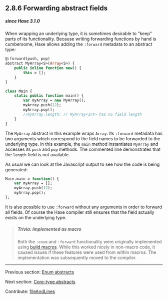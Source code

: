 ## 2.8.6 Forwarding abstract fields

##### since Haxe 3.1.0



When wrapping an underlying type, it is sometimes desirable to "keep" parts of its functionality. Because writing forwarding functions by hand is cumbersome, Haxe allows adding the `:forward` metadata to an abstract type:

```haxe
@:forward(push, pop)
abstract MyArray<S>(Array<S>) {
	public inline function new() {
		this = [];
	}
}

class Main {
	static public function main() {
		var myArray = new MyArray();
		myArray.push(12);
		myArray.pop();
		//myArray.length; // MyArray<Int> has no field length
	}
}
```

The `MyArray` abstract in this example wraps `Array`. Its `:forward` metadata has two arguments which correspond to the field names to be forwarded to the underlying type. In this example, the `main` method instantiates `MyArray` and accesses its `push` and `pop` methods. The commented line demonstrates that the `length` field is not available.

As usual we can look at the Javascript output to see how the code is being generated:

```haxe
Main.main = function() {
	var myArray = [];
	myArray.push(12);
	myArray.pop();
};
```

It is also possible to use `:forward` without any arguments in order to forward all fields. Of course the Haxe compiler still ensures that the field actually exists on the underlying type.

> ##### Trivia: Implemented as macro
>
> Both the `:enum` and `:forward` functionality were originally implemented using [build macros](macro-type-building.md). While this worked nicely in non-macro code, it caused issues if these features were used from within macros. The implementation was subsequently moved to the compiler.

---

Previous section: [Enum abstracts](types-abstract-enum.md)

Next section: [Core-type abstracts](types-abstract-core-type.md)

Contribute: [fileAndLines](https://github.com/HaxeFoundation/HaxeManual/blob/master/02-types.tex#L796-796)